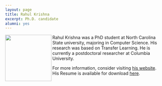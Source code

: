 ```yaml
---
layout: page
title: Rahul Krishna
excerpt: Ph.D. candidate
alumni: yes
---
```



<img align="left" width="150"
src="/img/rahlk.jpg">
Rahul Krishna was a PhD student at North Carolina State university, majoring in Computer Science. His research was based on Transfer Learning. He is currently a postdoctoral researcher at Columbia University.

For more information, consider visiting [his website](http://rahlk.github.io). His Resume is available for download [here](https://drive.google.com/file/d/0B2hE1bM2VB6JWWpSVUctdEFuS0k/view).
